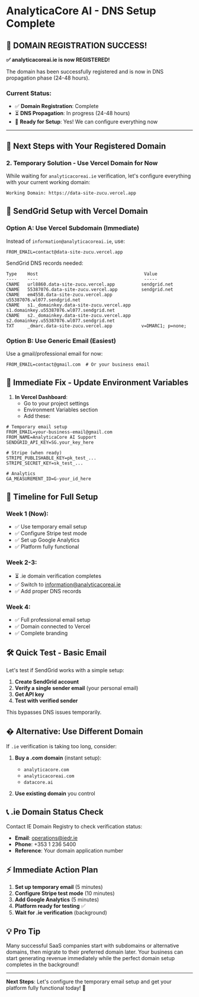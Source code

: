 # AnalyticaCore AI - DNS Setup Complete

## 🎉 DOMAIN REGISTRATION SUCCESS!

**✅ analyticacoreai.ie is now REGISTERED!**

The domain has been successfully registered and is now in DNS propagation phase (24-48 hours).

### Current Status:
- ✅ **Domain Registration**: Complete
- ⏳ **DNS Propagation**: In progress (24-48 hours)
- 🚀 **Ready for Setup**: Yes! We can configure everything now

---

## 🚀 Next Steps with Your Registered Domain

### 2. Temporary Solution - Use Vercel Domain for Now

While waiting for `analyticacoreai.ie` verification, let's configure everything with your current working domain:

```
Working Domain: https://data-site-zucu.vercel.app
```

## 📧 SendGrid Setup with Vercel Domain

### Option A: Use Vercel Subdomain (Immediate)

Instead of `information@analyticacoreai.ie`, use:
```
FROM_EMAIL=contact@data-site-zucu.vercel.app
```

SendGrid DNS records needed:
```dns
Type    Host                                        Value
----    ----                                        -----
CNAME   url8860.data-site-zucu.vercel.app          sendgrid.net
CNAME   55387076.data-site-zucu.vercel.app         sendgrid.net  
CNAME   em4558.data-site-zucu.vercel.app           u55387076.wl077.sendgrid.net
CNAME   s1._domainkey.data-site-zucu.vercel.app    s1.domainkey.u55387076.wl077.sendgrid.net
CNAME   s2._domainkey.data-site-zucu.vercel.app    s2.domainkey.u55387076.wl077.sendgrid.net
TXT     _dmarc.data-site-zucu.vercel.app           v=DMARC1; p=none;
```

### Option B: Use Generic Email (Easiest)

Use a gmail/professional email for now:
```
FROM_EMAIL=contact@gmail.com  # Or your business email
```

## 🔧 Immediate Fix - Update Environment Variables

1. **In Vercel Dashboard**:
   - Go to your project settings
   - Environment Variables section
   - Add these:

```env
# Temporary email setup
FROM_EMAIL=your-business-email@gmail.com
FROM_NAME=AnalyticaCore AI Support
SENDGRID_API_KEY=SG.your_key_here

# Stripe (when ready)
STRIPE_PUBLISHABLE_KEY=pk_test_...
STRIPE_SECRET_KEY=sk_test_...

# Analytics
GA_MEASUREMENT_ID=G-your_id_here
```

## 📅 Timeline for Full Setup

### Week 1 (Now):
- ✅ Use temporary email setup
- ✅ Configure Stripe test mode
- ✅ Set up Google Analytics
- ✅ Platform fully functional

### Week 2-3:
- ⏳ .ie domain verification completes
- ✅ Switch to information@analyticacoreai.ie
- ✅ Add proper DNS records

### Week 4:
- ✅ Full professional email setup
- ✅ Domain connected to Vercel
- ✅ Complete branding

## 🛠️ Quick Test - Basic Email

Let's test if SendGrid works with a simple setup:

1. **Create SendGrid account**
2. **Verify a single sender email** (your personal email)
3. **Get API key**
4. **Test with verified sender**

This bypasses DNS issues temporarily.

## � Alternative: Use Different Domain

If `.ie` verification is taking too long, consider:

1. **Buy a .com domain** (instant setup):
   - `analyticacore.com`
   - `analyticacoreai.com` 
   - `datacore.ai`

2. **Use existing domain** you control

## 📞 .ie Domain Status Check

Contact IE Domain Registry to check verification status:
- **Email**: operations@iedr.ie
- **Phone**: +353 1 236 5400
- **Reference**: Your domain application number

## ⚡ Immediate Action Plan

1. **Set up temporary email** (5 minutes)
2. **Configure Stripe test mode** (10 minutes) 
3. **Add Google Analytics** (5 minutes)
4. **Platform ready for testing** ✅
5. **Wait for .ie verification** (background)

## 💡 Pro Tip

Many successful SaaS companies start with subdomains or alternative domains, then migrate to their preferred domain later. Your business can start generating revenue immediately while the perfect domain setup completes in the background!

---

**Next Steps**: Let's configure the temporary email setup and get your platform fully functional today! 🎯
